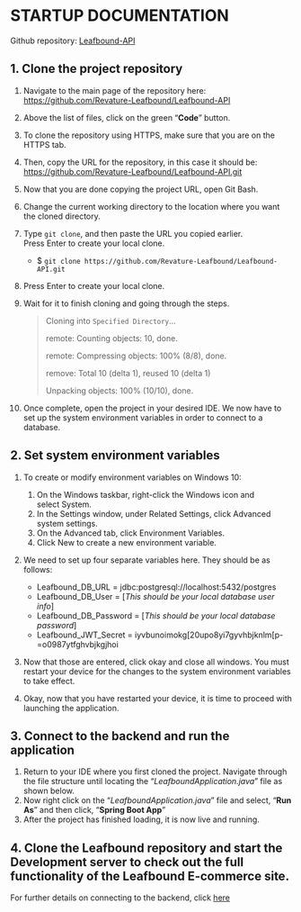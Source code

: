 # STARTUP DOCUMENTATION

Github repository: [Leafbound-API](https://github.com/Revature-Leafbound/Leafbound-API.git)

## 1. Clone the project repository

1. Navigate to the main page of the repository here: https://github.com/Revature-Leafbound/Leafbound-API
2. Above the list of files, click on the green “**Code**” button.
3. To clone the repository using HTTPS, make sure that you are on the HTTPS tab.
4. Then, copy the URL for the repository, in this case it should be: https://github.com/Revature-Leafbound/Leafbound-API.git
5. Now that you are done copying the project URL, open Git Bash.
6. Change the current working directory to the location where you want the cloned directory.
7. Type `git clone`, and then paste the URL you copied earlier. Press Enter to create your local clone.
   - $ `git clone https://github.com/Revature-Leafbound/Leafbound-API.git`
8. Press Enter to create your local clone.
9. Wait for it to finish cloning and going through the steps.

   > Cloning into `Specified Directory`...
   >
   > remote: Counting objects: 10, done.
   >
   > remote: Compressing objects: 100% (8/8), done.
   >
   > remove: Total 10 (delta 1), reused 10 (delta 1)
   >
   > Unpacking objects: 100% (10/10), done.

10. Once complete, open the project in your desired IDE. We now have to set up the system environment variables in order to connect to a database.

## 2. Set system environment variables

1. To create or modify environment variables on Windows 10:

   1. On the Windows taskbar, right-click the Windows icon and select System.
   2. In the Settings window, under Related Settings, click Advanced system settings.
   3. On the Advanced tab, click Environment Variables.
   4. Click New to create a new environment variable.

2. We need to set up four separate variables here. They should be as follows:

   - Leafbound_DB_URL = jdbc:postgresql://localhost:5432/postgres
   - Leafbound_DB_User = [*This should be your local database user info*]
   - Leafbound_DB_Password = [*This should be your local database password*]
   - Leafbound_JWT_Secret = iyvbunoimokg[20upo8yi7gyvhbjknlm[p-=o0987ytfghvbjkgjhoi

3. Now that those are entered, click okay and close all windows. You must restart your device for the changes to the system environment variables to take effect.
4. Okay, now that you have restarted your device, it is time to proceed with launching the application.

## 3. Connect to the backend and run the application

1. Return to your IDE where you first cloned the project. Navigate through the file structure until locating the “_LeafboundApplication.java_” file as shown below.
2. Now right click on the “_LeafboundApplication.java_” file and select, “**Run As**” and then click, “**Spring Boot App**”
3. After the project has finished loading, it is now live and running.

## 4. Clone the Leafbound repository and start the Development server to check out the full functionality of the Leafbound E-commerce site.

For further details on connecting to the backend, click [here]()
